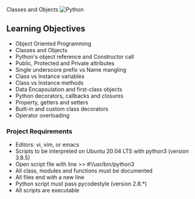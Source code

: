 Classes and Objects
![Python](https://img.shields.io/badge/python-3670A0?style=for-the-badge&logo=python&logoColor=ffdd54)

## Learning Objectives
* Object Oriented Programming
* Classes and Objects
* Python's object reference and Constructor call
* Public, Protected and Private attributes
* Single underscore prefix vs Name mangling
* Class vs Instance variables
* Class vs Instance methods
* Data Encapsulation and first-class objects
* Python decorators, callbacks and closures
* Property, getters and setters
* Built-in and custom class decorators
* Operator overloading

### Project Requirements
* Editors: vi, vim, or emacs
* Scripts to be interpreted on Ubuntu 20.04 LTS with python3 (version 3.8.5)
* Open script file with line >> #!/usr/bin/python3
* All class, modules and functions must be documented
* All files end with a new line
* Python script must pass pycodestyle (version 2.8.*)
* All scripts are executable
